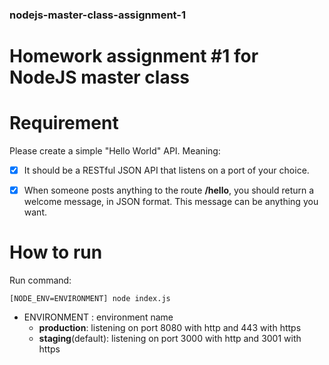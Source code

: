 ### nodejs-master-class-assignment-1

# Homework assignment #1 for NodeJS master class

# Requirement

Please create a simple "Hello World" API. Meaning:

- [x] It should be a RESTful JSON API that listens on a port of your choice. 

- [x] When someone posts anything to the route **/hello**, you should return a 
welcome message, in JSON format. This message can be anything you want. 

# How to run

Run command: 

```
[NODE_ENV=ENVIRONMENT] node index.js
```

* ENVIRONMENT : environment name
    * **production**: listening on port 8080 with http and 443 with https
    * **staging**(default): listening on port 3000 with http and 3001 with https
